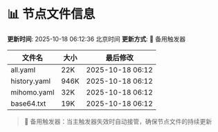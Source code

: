 # 📊 节点文件信息

**更新时间**: 2025-10-18 06:12:36 北京时间
**更新方式**: 🔄 备用触发器

| 文件名 | 大小 | 最后修改 |
|--------|------|----------|
| all.yaml | 22K | 2025-10-18 06:12 |
| history.yaml | 946K | 2025-10-18 06:12 |
| mihomo.yaml | 32K | 2025-10-18 06:12 |
| base64.txt | 19K | 2025-10-18 06:12 |

> 🔄 备用触发器：当主触发器失效时自动接管，确保节点文件的持续更新
